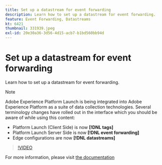 ```yaml
---
title: Set up a datastream for event forwarding
description: Learn how to set up a datastream for event forwarding.
feature: Event Forwarding, Datastreams
kt: 6421
thumbnail: 331939.jpeg
exl-id: 20e30a36-3d56-4d15-acb7-b1bd560bb94d
---
```

# Set up a datastream for event forwarding

Learn how to set up a datastream for event forwarding.

>[!NOTE]
>
>Adobe Experience Platform Launch is being integrated into Adobe Experience Platform as a suite of data collection technologies. Several terminology changes have rolled out in the interface which you should be aware of while using this content:
> 
> * Platform Launch (Client Side) is now **[!DNL tags]** 
> * Platform Launch Server Side is now **[!DNL event forwarding]** 
> * Edge configurations are now **[!DNL datastreams]**

>[!VIDEO](https://video.tv.adobe.com/v/331939?quality=12&learn=on)

For more information, please visit [the documentation](https://experienceleague.adobe.com/docs/experience-platform/tags/event-forwarding/getting-started.html#create-a-datastream)
